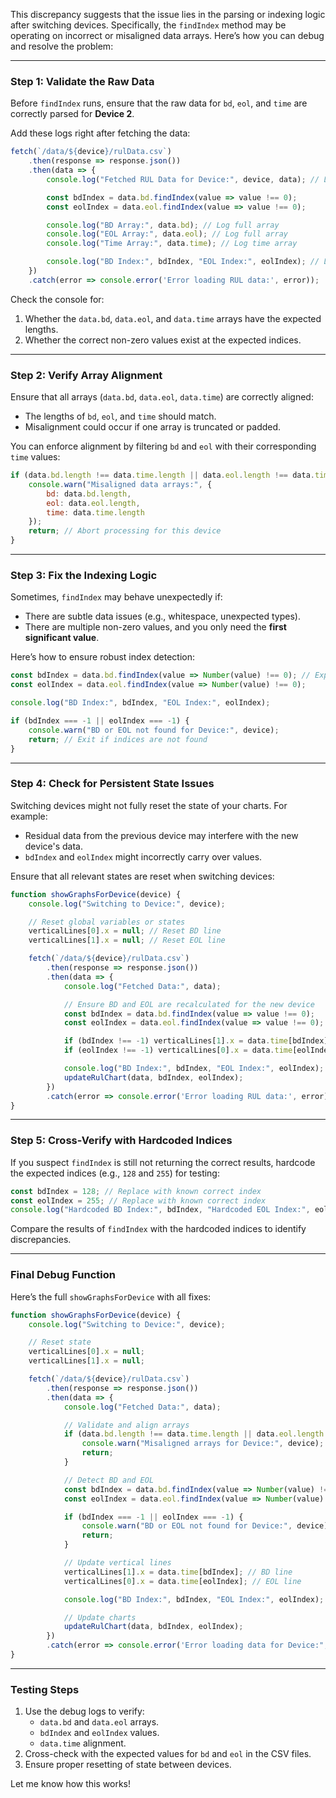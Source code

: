 This discrepancy suggests that the issue lies in the parsing or indexing logic after switching devices. Specifically, the `findIndex` method may be operating on incorrect or misaligned data arrays. Here’s how you can debug and resolve the problem:

---

### Step 1: Validate the Raw Data
Before `findIndex` runs, ensure that the raw data for `bd`, `eol`, and `time` are correctly parsed for **Device 2**.

Add these logs right after fetching the data:
```javascript
fetch(`/data/${device}/rulData.csv`)
    .then(response => response.json())
    .then(data => {
        console.log("Fetched RUL Data for Device:", device, data); // Log raw data

        const bdIndex = data.bd.findIndex(value => value !== 0);
        const eolIndex = data.eol.findIndex(value => value !== 0);

        console.log("BD Array:", data.bd); // Log full array
        console.log("EOL Array:", data.eol); // Log full array
        console.log("Time Array:", data.time); // Log time array

        console.log("BD Index:", bdIndex, "EOL Index:", eolIndex); // Log computed indices
    })
    .catch(error => console.error('Error loading RUL data:', error));
```

Check the console for:
1. Whether the `data.bd`, `data.eol`, and `data.time` arrays have the expected lengths.
2. Whether the correct non-zero values exist at the expected indices.

---

### Step 2: Verify Array Alignment
Ensure that all arrays (`data.bd`, `data.eol`, `data.time`) are correctly aligned:
- The lengths of `bd`, `eol`, and `time` should match.
- Misalignment could occur if one array is truncated or padded.

You can enforce alignment by filtering `bd` and `eol` with their corresponding `time` values:
```javascript
if (data.bd.length !== data.time.length || data.eol.length !== data.time.length) {
    console.warn("Misaligned data arrays:", {
        bd: data.bd.length,
        eol: data.eol.length,
        time: data.time.length
    });
    return; // Abort processing for this device
}
```

---

### Step 3: Fix the Indexing Logic
Sometimes, `findIndex` may behave unexpectedly if:
- There are subtle data issues (e.g., whitespace, unexpected types).
- There are multiple non-zero values, and you only need the **first significant value**.

Here’s how to ensure robust index detection:
```javascript
const bdIndex = data.bd.findIndex(value => Number(value) !== 0); // Explicitly ensure numerical comparison
const eolIndex = data.eol.findIndex(value => Number(value) !== 0);

console.log("BD Index:", bdIndex, "EOL Index:", eolIndex);

if (bdIndex === -1 || eolIndex === -1) {
    console.warn("BD or EOL not found for Device:", device);
    return; // Exit if indices are not found
}
```

---

### Step 4: Check for Persistent State Issues
Switching devices might not fully reset the state of your charts. For example:
- Residual data from the previous device may interfere with the new device's data.
- `bdIndex` and `eolIndex` might incorrectly carry over values.

Ensure that all relevant states are reset when switching devices:
```javascript
function showGraphsForDevice(device) {
    console.log("Switching to Device:", device);

    // Reset global variables or states
    verticalLines[0].x = null; // Reset BD line
    verticalLines[1].x = null; // Reset EOL line

    fetch(`/data/${device}/rulData.csv`)
        .then(response => response.json())
        .then(data => {
            console.log("Fetched Data:", data);

            // Ensure BD and EOL are recalculated for the new device
            const bdIndex = data.bd.findIndex(value => value !== 0);
            const eolIndex = data.eol.findIndex(value => value !== 0);

            if (bdIndex !== -1) verticalLines[1].x = data.time[bdIndex]; // Update BD line
            if (eolIndex !== -1) verticalLines[0].x = data.time[eolIndex]; // Update EOL line

            console.log("BD Index:", bdIndex, "EOL Index:", eolIndex);
            updateRulChart(data, bdIndex, eolIndex);
        })
        .catch(error => console.error('Error loading RUL data:', error));
}
```

---

### Step 5: Cross-Verify with Hardcoded Indices
If you suspect `findIndex` is still not returning the correct results, hardcode the expected indices (e.g., `128` and `255`) for testing:
```javascript
const bdIndex = 128; // Replace with known correct index
const eolIndex = 255; // Replace with known correct index
console.log("Hardcoded BD Index:", bdIndex, "Hardcoded EOL Index:", eolIndex);
```

Compare the results of `findIndex` with the hardcoded indices to identify discrepancies.

---

### Final Debug Function
Here’s the full `showGraphsForDevice` with all fixes:
```javascript
function showGraphsForDevice(device) {
    console.log("Switching to Device:", device);

    // Reset state
    verticalLines[0].x = null;
    verticalLines[1].x = null;

    fetch(`/data/${device}/rulData.csv`)
        .then(response => response.json())
        .then(data => {
            console.log("Fetched Data:", data);

            // Validate and align arrays
            if (data.bd.length !== data.time.length || data.eol.length !== data.time.length) {
                console.warn("Misaligned arrays for Device:", device);
                return;
            }

            // Detect BD and EOL
            const bdIndex = data.bd.findIndex(value => Number(value) !== 0);
            const eolIndex = data.eol.findIndex(value => Number(value) !== 0);

            if (bdIndex === -1 || eolIndex === -1) {
                console.warn("BD or EOL not found for Device:", device);
                return;
            }

            // Update vertical lines
            verticalLines[1].x = data.time[bdIndex]; // BD line
            verticalLines[0].x = data.time[eolIndex]; // EOL line

            console.log("BD Index:", bdIndex, "EOL Index:", eolIndex);

            // Update charts
            updateRulChart(data, bdIndex, eolIndex);
        })
        .catch(error => console.error('Error loading data for Device:", device', error));
}
```

---

### Testing Steps
1. Use the debug logs to verify:
   - `data.bd` and `data.eol` arrays.
   - `bdIndex` and `eolIndex` values.
   - `data.time` alignment.
2. Cross-check with the expected values for `bd` and `eol` in the CSV files.
3. Ensure proper resetting of state between devices.

Let me know how this works!

